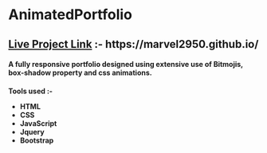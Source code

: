 <h1>AnimatedPortfolio</h1>
<h2><u>Live Project Link</u> :-  https://marvel2950.github.io/ </h2>
<h4>A fully responsive portfolio designed using extensive use of Bitmojis, box-shadow property and css animations.</h4>

<h4>Tools used :-
    <ul>
        <li>HTML</li>
        <li>CSS</li>
        <li>JavaScript</li>
        <li>Jquery</li>
        <li>Bootstrap</li>
    </ul>
</h4>
                

